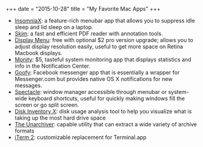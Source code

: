 +++
date = "2015-10-28"
title = "My Favorite Mac Apps"
+++

- [InsomniaX](http://semaja2.net/projects/insomniaxinfo/): a feature-rich
menubar app that allows you to suppress idle sleep and lid sleep on a laptop.
- [Skim](http://www.macupdate.com/app/mac/24590/skim): a fast and efficient PDF reader with annotation tools.
- [Display Menu](http://displaymenu.milchimgemuesefach.de/): free with optional $2 pro version upgrade; allows you to adjust display resolution easily, useful to get more space on Retina Macbook displays.
- [Monity](http://www.monityapp.com/): $5, tasteful system monitoring app that displays statistics and info in the Notification Center.
- [Goofy](http://www.goofyapp.com/): Facebook messenger app that is essentially a wrapper for Messenger.com but provides native OS X notifications for new messages.
- [Spectacle](https://www.spectacleapp.com/): window manager accessible through menubar or system-wide keyboard shortcuts, useful for quickly making windows fill the screen or go split screen.
- [Disk Inventory X](http://www.derlien.com/): disk usage analysis tool to help you visualize what is taking up the most hard drive space
- [The Unarchiver](http://unarchiver.c3.cx/unarchiver): capable utility that can extract a wide variety of archive formats
- [iTerm 2](https://www.iterm2.com/): customizable replacement for Terminal.app
